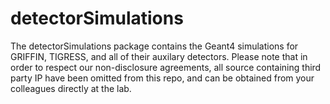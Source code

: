 detectorSimulations
===================

The detectorSimulations package contains the Geant4 simulations for GRIFFIN, TIGRESS, and all of their auxilary detectors.  Please note that in order to respect our non-disclosure agreements, all source containing third party IP have been omitted from this repo, and can be obtained from your colleagues directly at the lab.
